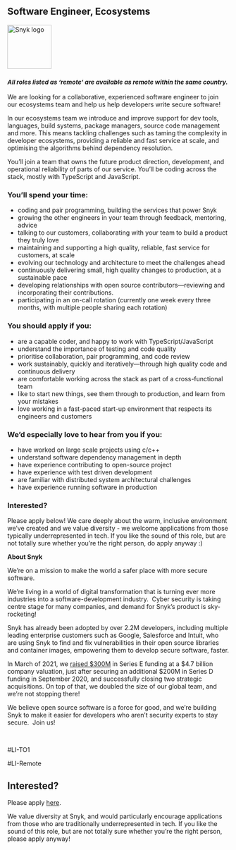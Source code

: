 Software Engineer, Ecosystems
---

<img src="https://res.cloudinary.com/snyk/image/upload/v1537345894/press-kit/brand/logo-black.png" width="100" alt="Snyk logo" />

<h3><em><strong><sub>All roles listed as ‘remote’ are available as remote within the same country.</sub></strong></em></h3>
<p><span style="font-weight: 400;">We are looking for a collaborative, experienced software engineer to join our ecosystems team and help us help developers write secure software!</span></p>
<p><span style="font-weight: 400;">In our ecosystems team we introduce and improve support for dev tools, languages, build systems, package managers, source code management and more. This means tackling challenges such as taming the complexity in developer ecosystems, providing a reliable and fast service at scale, and optimising the algorithms behind dependency resolution.</span></p>
<p><span style="font-weight: 400;">You’ll join a team that owns the future product direction, development, and operational reliability of parts of our service. You’ll be coding across the stack, mostly with TypeScript and JavaScript.&nbsp;</span></p>
<h3><strong>You’ll spend your time:</strong></h3>
<ul>
<li style="font-weight: 400;"><span style="font-weight: 400;">coding and pair programming, building the services that power Snyk</span></li>
<li style="font-weight: 400;"><span style="font-weight: 400;">growing the other engineers in your team through feedback, mentoring, advice</span></li>
<li style="font-weight: 400;"><span style="font-weight: 400;">talking to our customers, </span><span style="font-weight: 400;">collaborating with your team to </span><span style="font-weight: 400;">build a product they truly love</span></li>
<li style="font-weight: 400;"><span style="font-weight: 400;">maintaining and supporting a high quality, reliable, fast service for customers, at scale</span></li>
<li style="font-weight: 400;"><span style="font-weight: 400;">evolving our technology and architecture to meet the challenges ahead</span></li>
<li style="font-weight: 400;"><span style="font-weight: 400;">continuously delivering small, high quality changes to production, at a sustainable pace</span></li>
<li style="font-weight: 400;"><span style="font-weight: 400;">developing relationships with open source contributors—reviewing and incorporating their contributions.</span></li>
<li style="font-weight: 400;"><span style="font-weight: 400;">participating in an on-call rotation (currently one week every three months, with multiple people sharing each rotation)</span></li>
</ul>
<h3><strong>You should apply if you:</strong></h3>
<ul>
<li style="font-weight: 400;"><span style="font-weight: 400;">are a capable coder, and happy to work with TypeScript/JavaScript</span></li>
<li style="font-weight: 400;"><span style="font-weight: 400;">understand the importance of testing and code quality</span></li>
<li style="font-weight: 400;"><span style="font-weight: 400;">prioritise collaboration, pair programming, and code review</span></li>
<li style="font-weight: 400;"><span style="font-weight: 400;">work sustainably, quickly and iteratively—through high quality code and continuous delivery</span></li>
<li style="font-weight: 400;"><span style="font-weight: 400;">are comfortable working across the stack as part of a cross-functional team</span></li>
<li style="font-weight: 400;"><span style="font-weight: 400;">like to start new things, see them through to production, and learn from your mistakes</span></li>
<li style="font-weight: 400;"><span style="font-weight: 400;">love working in a fast-paced start-up environment that respects its engineers and customers</span></li>
</ul>
<h3><strong>We’d especially love to hear from you if you:</strong></h3>
<ul>
<li style="font-weight: 400;"><span style="font-weight: 400;">have worked on large scale projects using c/c++</span></li>
<li style="font-weight: 400;"><span style="font-weight: 400;">understand software dependency management in depth</span></li>
<li style="font-weight: 400;"><span style="font-weight: 400;">have experience contributing to open-source project</span></li>
<li style="font-weight: 400;"><span style="font-weight: 400;">have experience with test driven development</span></li>
<li style="font-weight: 400;"><span style="font-weight: 400;">are familiar with distributed system architectural challenges</span></li>
<li style="font-weight: 400;"><span style="font-weight: 400;">have experience running software in production</span></li>
</ul>
<h3><strong>Interested?</strong></h3>
<p><span style="font-weight: 400;">Please apply below! We care deeply about the warm, inclusive environment we’ve created and we value diversity - we welcome applications from those typically underrepresented in tech. If you like the sound of this role, but are not totally sure whether you’re the right person, do apply anyway :)</span></p>
<p class="p1"><span class="s1"><strong>About Snyk</strong></span></p>
<p><span style="font-weight: 400;">We’re on a mission to make the world a safer place with more secure software.</span></p>
<p><span style="font-weight: 400;">We’re living in a world of digital transformation that is turning ever more industries into a software-development industry.&nbsp; Cyber security is taking centre stage for many companies, and demand for Snyk’s product is sky-rocketing!&nbsp;&nbsp;</span></p>
<p><span style="font-weight: 400;">Snyk has already been adopted by over 2.2M developers, including multiple leading enterprise customers such as Google, Salesforce and Intuit, who are using Snyk to find and fix vulnerabilities in their open source libraries and container images, empowering them to develop secure software, faster.</span></p>
<p><span style="font-weight: 400;">In March of 2021, we <a href="https://snyk.io/news/snyk-advances-developer-first-security-with-series-e-investment/" target="_blank">raised $300M</a> in Series E funding at a $4.7 billion company valuation, just after securing an additional $200M in Series D funding in September 2020, and successfully closing two strategic acquisitions. On top of that, we doubled the size of our global team, and we’re not stopping there!&nbsp;&nbsp;</span></p>
<p><span style="font-weight: 400;">We believe open source software is a force for good, and we’re building Snyk to make it easier for developers who aren’t security experts to stay secure.&nbsp; Join us!</span></p>
<p>&nbsp;</p>
<p><span style="font-weight: 400;">#LI-TO1</span></p>
<p><span style="font-weight: 400;">#LI-Remote</span></p>

Interested?
---

Please apply [here](https://boards.greenhouse.io/snyk/jobs/4650652002#app).

We value diversity at Snyk, and would particularly encourage applications from those who are traditionally underrepresented in tech.
If you like the sound of this role, but are not totally sure whether you’re the right person, please apply anyway!

